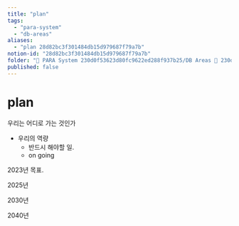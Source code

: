 ```yaml
---
title: "plan"
tags:
  - "para-system"
  - "db-areas"
aliases:
  - "plan 28d82bc3f301484db15d979687f79a7b"
notion-id: "28d82bc3f301484db15d979687f79a7b"
folder: "🚀 PARA System 230d0f53623d80fc9622ed288f937b25/DB Areas 🔲 230d0f53623d812fa0e9f500c4679623/(주) 음 66e9b539f26a4b65b785de77451613c8"
published: false
---
```


# plan

우리는 어디로 가는 것인가

* 우리의 역량
  * 반드시 해야할 일.
  * on going

2023년 목표.

2025년

2030년

2040년
